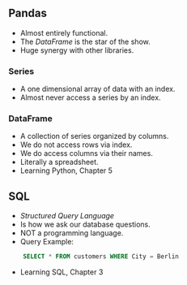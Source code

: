 ## Pandas
- Almost entirely functional.
- The *DataFrame* is the star of the show.
- Huge synergy with other libraries.
### Series
- A one dimensional array of data with an index.
- Almost never access a series by an index.
### DataFrame
- A collection of series organized by columns.
- We do not access rows via index.
- We do access columns via their names.
- Literally a spreadsheet. 
- Learning Python, Chapter 5

## SQL
- *Structured Query Language*
- Is how we ask our database questions.
- NOT a programming language.
- Query Example:
```sql
	SELECT * FROM customers WHERE City = Berlin
```
- Learning SQL, Chapter 3